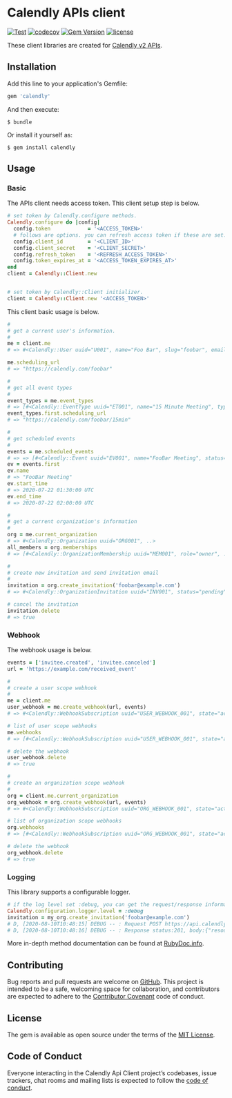 # Calendly APIs client

[![Test](https://github.com/koshilife/calendly-api-ruby-client/workflows/Test/badge.svg)](https://github.com/koshilife/calendly-api-ruby-client/actions?query=workflow%3ATest)
[![codecov](https://codecov.io/gh/koshilife/calendly-api-ruby-client/branch/master/graph/badge.svg)](https://codecov.io/gh/koshilife/calendly-api-ruby-client)
[![Gem Version](https://badge.fury.io/rb/calendly.svg)](http://badge.fury.io/rb/calendly)
[![license](https://img.shields.io/github/license/koshilife/calendly-api-ruby-client)](https://github.com/koshilife/calendly-api-ruby-client/blob/master/LICENSE.txt)

These client libraries are created for [Calendly v2 APIs](https://calendly.stoplight.io/).

## Installation

Add this line to your application's Gemfile:

```ruby
gem 'calendly'
```

And then execute:

    $ bundle

Or install it yourself as:

    $ gem install calendly

## Usage

### Basic

The APIs client needs access token.
This client setup step is below.

```ruby
# set token by Calendly.configure methods.
Calendly.configure do |config|
  config.token            = '<ACCESS_TOKEN>'
  # follows are options. you can refresh access token if these are set.
  config.client_id        = '<CLIENT_ID>'
  config.client_secret    = '<CLIENT_SECRET>'
  config.refresh_token    = '<REFRESH_ACCESS_TOKEN>'
  config.token_expires_at = '<ACCESS_TOKEN_EXPIRES_AT>'
end
client = Calendly::Client.new


# set token by Calendly::Client initializer.
client = Calendly::Client.new '<ACCESS_TOKEN>'
```

This client basic usage is below.

```ruby
#
# get a current user's information.
#
me = client.me
# => #<Calendly::User uuid="U001", name="Foo Bar", slug="foobar", email="foobar@example.com", ..>

me.scheduling_url
# => "https://calendly.com/foobar"

#
# get all event types
#
event_types = me.event_types
# => [#<Calendly::EventType uuid="ET001", name="15 Minute Meeting", type="StandardEventType", slug="15min", active=true, kind="solo", scheduling_url="https://calendly.com/foobar/15min", ..>, #<Calendly::EventType uuid="ET002", name="30 Minute Meeting", type="StandardEventType", slug="30min", active=true, kind="solo", scheduling_url="https://calendly.com/foobar/30min", ..>]
event_types.first.scheduling_url
# => "https://calendly.com/foobar/15min"

#
# get scheduled events
#
events = me.scheduled_events
# => => [#<Calendly::Event uuid="EV001", name="FooBar Meeting", status="active", ..>, #<Calendly::Event uuid="EV002", name="Team Meeting", status="active", ..>]
ev = events.first
ev.name
# => "FooBar Meeting"
ev.start_time
# => 2020-07-22 01:30:00 UTC
ev.end_time
# => 2020-07-22 02:00:00 UTC

#
# get a current organization's information
#
org = me.current_organization
# => #<Calendly::Organization uuid="ORG001", ..>
all_members = org.memberships
# => [#<Calendly::OrganizationMembership uuid="MEM001", role="owner", ..>, #<Calendly::OrganizationMembership uuid="MEM002", role="user", ..>]

#
# create new invitation and send invitation email
#
invitation = org.create_invitation('foobar@example.com')
# => #<Calendly::OrganizationInvitation uuid="INV001", status="pending", email="foobar@example.com", ..>

# cancel the invitation
invitation.delete
# => true
```

### Webhook

The webhook usage is below.

```ruby
events = ['invitee.created', 'invitee.canceled']
url = 'https://example.com/received_event'

#
# create a user scope webhook
#
me = client.me
user_webhook = me.create_webhook(url, events)
# => #<Calendly::WebhookSubscription uuid="USER_WEBHOOK_001", state="active", scope="user", events=["invitee.created", "invitee.canceled"], callback_url="https://example.com/received_event", ..>

# list of user scope webhooks
me.webhooks
# => [#<Calendly::WebhookSubscription uuid="USER_WEBHOOK_001", state="active", scope="user", events=["invitee.created", "invitee.canceled"], callback_url="https://example.com/received_event", ..>]

# delete the webhook
user_webhook.delete
# => true

#
# create an organization scope webhook
#
org = client.me.current_organization
org_webhook = org.create_webhook(url, events)
# => #<Calendly::WebhookSubscription uuid="ORG_WEBHOOK_001", state="active", scope="organization", events=["invitee.created", "invitee.canceled"], callback_url="https://example.com/received_event", ..>

# list of organization scope webhooks
org.webhooks
# => [#<Calendly::WebhookSubscription uuid="ORG_WEBHOOK_001", state="active", scope="organization", events=["invitee.created", "invitee.canceled"], callback_url="https://example.com/received_event", ..>]

# delete the webhook
org_webhook.delete
# => true
```

### Logging

This library supports a configurable logger.

```ruby
# if the log level set :debug, you can get the request/response information.
Calendly.configuration.logger.level = :debug
invitation = my_org.create_invitation('foobar@example.com')
# D, [2020-08-10T10:48:15] DEBUG -- : Request POST https://api.calendly.com/organizations/ORG001/invitations params:, body:{:email=>"foobar@example.com"}
# D, [2020-08-10T10:48:16] DEBUG -- : Response status:201, body:{"resource":{"created_at":"2020-08-10T10:48:16.051159Z","email":"foobar@example.com","last_sent_at":"2020-08-10T10:48:16.096518Z","organization":"https://api.calendly.com/organizations/ORG001","status":"pending","updated_at":"2020-08-10T10:48:16.051159Z","uri":"https://api.calendly.com/organizations/ORG001/invitations/INV001"}}
```

More in-depth method documentation can be found at [RubyDoc.info](https://www.rubydoc.info/gems/calendly/).

## Contributing

Bug reports and pull requests are welcome on [GitHub](https://github.com/koshilife/calendly-api-ruby-client). This project is intended to be a safe, welcoming space for collaboration, and contributors are expected to adhere to the [Contributor Covenant](http://contributor-covenant.org) code of conduct.

## License

The gem is available as open source under the terms of the [MIT License](https://opensource.org/licenses/MIT).

## Code of Conduct

Everyone interacting in the Calendly Api Client project’s codebases, issue trackers, chat rooms and mailing lists is expected to follow the [code of conduct](https://github.com/koshilife/calendly-api-ruby-client/blob/master/CODE_OF_CONDUCT.md).
